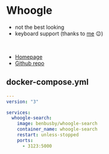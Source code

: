 # Whoogle

- not the best looking
- keyboard support (thanks to [me](https://github.com/benbusby/whoogle-search/pull/202) :wink:)

<br>

- [Homepage](https://benbusby.com/projects/whoogle-search/)
- [Github repo](https://github.com/benbusby/whoogle-search)


## docker-compose.yml
```yml
---
version: "3"

services:
  whoogle-search:
    image: benbusby/whoogle-search
    container_name: whoogle-search
    restart: unless-stopped
    ports:
      - 3123:5000
```
